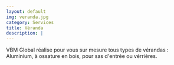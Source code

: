 ```yaml
---
layout: default
img: veranda.jpg
category: Services
title: Véranda
description: |
---
```

  VBM Global réalise pour vous sur mesure tous types de vérandas : Aluminium, à ossature en bois, pour sas d'entrée ou vérrières.
